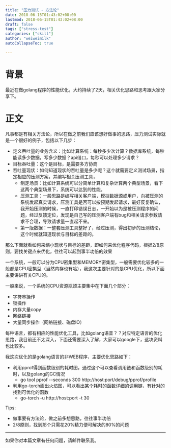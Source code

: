 ```yaml
---
title: "压力测试 - 方法论"
date: 2018-06-15T01:43:02+08:00
lastmod: 2018-06-15T01:43:02+08:00
draft: false
tags: ["stress-test"]
categories: ["skill"]
author: "weiweimilk"
autoCollapseToc: true

---
```

# 背景

最近在做golang程序的性能优化，大约持续了2天，相关优化思路和思考跟大家分享下。

# 正文

凡事都是有相关方法论，所以在做之前我们应该想好做事的思路，压力测试实际就是一个很好的例子，包括以下几步：

* 定义吞吐量的业务含义：比如计算系统：每秒多少次计算？数据库系统，每秒能读多少数据，写多少数据？api借口，每秒可以处理多少请求？
* 目标吞吐量：这个是目标，是需要多方协商
* 吞吐量现状：如何知道现状的吞吐量是多少呢？这个就需要定义测试场景，指定相应的压测方案，并编写相关压测工具，
	* 制定场景：比如计算系统可以分简单计算和复杂计算两个典型场景，看下这两个典型场景下，系统可以达到的性能。
	* 压测工具：一般思路是编写相关客户端，模拟数据源或用户，向被压测的系统发起真实请求，压测工具是否可以按预期发起请求，最好反复确认，我开始压测的时候，一直打印错误日志，一开始以为是被压测程序的问题，经过反馈定位，发现是自己写的压测客户端有bug和相关请求参数请求不合理，导致请求量一直起不来。
	* 第一版数据：一整套压测工具整好了，经过压测，得出初步的压测结论，这个时候就知道现状与目标的差距的。

那么下面就看如何来缩小现状与目标的差距，即如何来优化程序代码，根据2/8原则，要找关键点来优化，往往可以起到事半功倍的效果

一个系统，一般可以分为CPU密集型和MEMORY密集型，一般需要优化较多的一般都是CPU密集型（当然内存也有哈），我这次主要针对的是CPU优化，所以下面主要讲讲有关CPU的。

一般来说，一个系统的CPU资源瓶颈主要集中在下面几个部分：

* 字符串操作
* 锁操作
* 内存大量copy
* 网络链接
* 大量同步操作（网络链接、磁盘IO）


每种语言，都有相应的性能优化工具，比如golang语音？？对应特定语言的优化思路，我目前还不太深入，下面还需要深入了解，大家可以google下，这块资料也比较多。

我这次优化的是golang语言的非WEB程序，主要优化思路如下：

* 利用pprof得到函数级别的耗时图，通过这个可以查看调用链和函数级别的耗时，以及golang的GC情况
	* go tool pprof  --seconds 300 http://host:port/debug/pprof/profile
* 利用go-torch画出火焰图，可以看出某个耗时的函数详细的调用链，有针对的找到可优化的函数
	* go-torch -u http://host:port -t 30


Tips:

* 做事要有方法论，做之前多想思路，往往事半功倍
* 2/8原则，找到那个只需花20%精力便可解决的80%的问题


----
如果你对本篇文章有任何问题，请邮件联系我。











